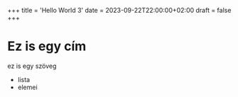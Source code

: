 +++
title = 'Hello World 3'
date = 2023-09-22T22:00:00+02:00
draft = false
+++

# Ez is egy cím

ez is egy szöveg

- lista
- elemei
